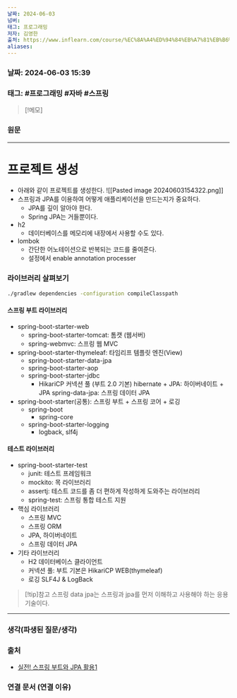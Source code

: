 ```yaml
---
날짜: 2024-06-03
넘버: 
태그: 프로그래밍
저자: 김영한
출처: https://www.inflearn.com/course/%EC%8A%A4%ED%94%84%EB%A7%81%EB%B6%80%ED%8A%B8-JPA-%ED%99%9C%EC%9A%A9-1/dashboard
aliases:
---
```

### 날짜:  2024-06-03 15:39

### 태그: #프로그래밍 #자바 #스프링

>[!메모]
>

### 원문
---
# 프로젝트 생성
- 아래와 같이 프로젝트를 생성한다.
![[Pasted image 20240603154322.png]]
- 스프링과 JPA를 이용하여 어떻게 애플리케이션을 만드는지가 중요하다.
	- JPA를 깊이 알아야 한다.
	- Spring JPA는 거들뿐이다.
- h2
	- 데이터베이스를 메모리에 내장에서 사용할 수도 있다.
- lombok
	- 간단한 어노테이션으로 반복되는 코드를 줄여준다.
	- 설정에서 enable annotation processer
### 라이브러리 살펴보기
```sh
./gradlew dependencies -configuration compileClasspath
```
#### 스프링 부트 라이브러리
- spring-boot-starter-web
	- spring-boot-starter-tomcat: 톰캣 (웹서버)
	- spring-webmvc: 스프링 웹 MVC
- spring-boot-starter-thymeleaf: 타임리프 템플릿 엔진(View) 
	- spring-boot-starter-data-jpa
	- spring-boot-starter-aop 
	- spring-boot-starter-jdbc
		- HikariCP 커넥션 풀 (부트 2.0 기본) hibernate + JPA: 하이버네이트 + JPA spring-data-jpa: 스프링 데이터 JPA
- spring-boot-starter(공통): 스프링 부트 + 스프링 코어 + 로깅 
	- spring-boot
		- spring-core 
	- spring-boot-starter-logging
		- logback, slf4j
#### 테스트 라이브러리
- spring-boot-starter-test
	- junit: 테스트 프레임워크
	- mockito: 목 라이브러리
	- assertj: 테스트 코드를 좀 더 편하게 작성하게 도와주는 라이브러리
	- spring-test: 스프링 통합 테스트 지원
- 핵심 라이브러리 
	- 스프링 MVC
	- 스프링 ORM
	- JPA, 하이버네이트
	- 스프링 데이터 JPA 
- 기타 라이브러리
	- H2 데이터베이스 클라이언트 
	- 커넥션 풀: 부트 기본은 HikariCP WEB(thymeleaf)
	- 로깅 SLF4J & LogBack

> [!tip]참고
> 스프링 data jpa는 스프링과 jpa를 먼저 이해하고 사용해야 하는 응용기술이다.

---
### 생각(파생된 질문/생각)

### 출처
- [실전! 스프링 부트와 JPA 활용1](https://www.inflearn.com/course/%EC%8A%A4%ED%94%84%EB%A7%81%EB%B6%80%ED%8A%B8-JPA-%ED%99%9C%EC%9A%A9-1/dashboard)

### 연결 문서 (연결 이유)
